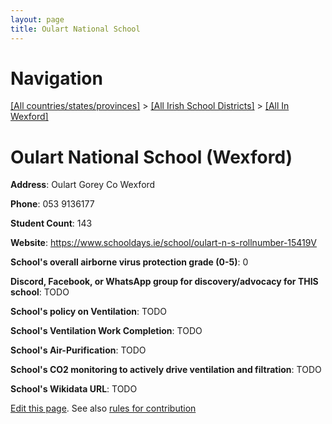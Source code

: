 ```yaml
---
layout: page
title: Oulart National School
---
```

# Navigation

[[All countries/states/provinces]](../../..) > [[All Irish School Districts]](../..) > [[All In Wexford]](..)

# Oulart National School (Wexford)

**Address**: Oulart Gorey Co Wexford

**Phone**: 053 9136177

**Student Count**: 143

**Website**: <https://www.schooldays.ie/school/oulart-n-s-rollnumber-15419V>

**School's overall airborne virus protection grade (0-5)**: 0

**Discord, Facebook, or WhatsApp group for discovery/advocacy for THIS school**: TODO

**School's policy on Ventilation**: TODO

**School's Ventilation Work Completion**: TODO

**School's Air-Purification**: TODO

**School's CO2 monitoring to actively drive ventilation and filtration**: TODO

**School's Wikidata URL**: TODO


[Edit this page](https://github.com/ventilate-schools/Ireland/edit/main/./Wexford/Oulart_National_School.md). See also [rules for contribution](../../../contribution-rules/)